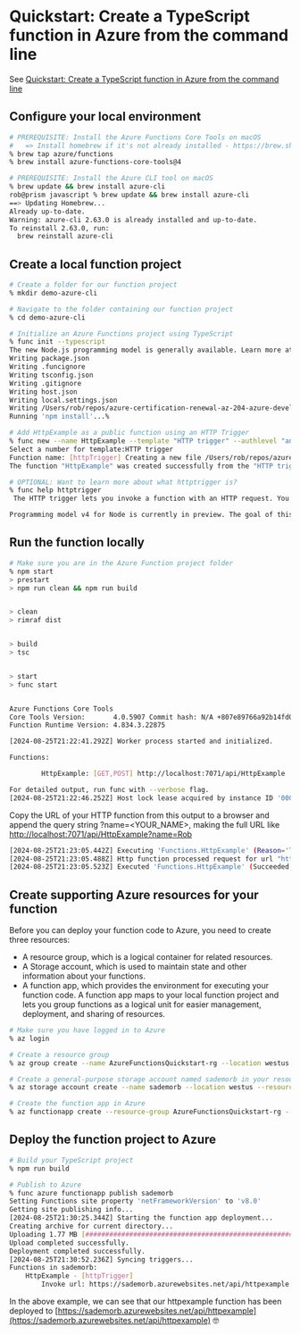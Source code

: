# Quickstart: Create a TypeScript function in Azure from the command line

See [Quickstart: Create a TypeScript function in Azure from the command line](https://learn.microsoft.com/en-us/azure/azure-functions/create-first-function-cli-typescript?tabs=macos%2Cazure-cli%2Cbrowser&pivots=nodejs-model-v4)

## Configure your local environment

```sh
# PREREQUISITE: Install the Azure Functions Core Tools on macOS
#   => Install homebrew if it's not already installed - https://brew.sh/
% brew tap azure/functions
% brew install azure-functions-core-tools@4

# PREREQUISITE: Install the Azure CLI tool on macOS
% brew update && brew install azure-cli
rob@prism javascript % brew update && brew install azure-cli
==> Updating Homebrew...
Already up-to-date.
Warning: azure-cli 2.63.0 is already installed and up-to-date.
To reinstall 2.63.0, run:
  brew reinstall azure-cli

```

## Create a local function project

```sh
# Create a folder for our function project
% mkdir demo-azure-cli

# Navigate to the folder containing our function project
% cd demo-azure-cli

# Initialize an Azure Functions project using TypeScript
% func init --typescript
The new Node.js programming model is generally available. Learn more at https://aka.ms/AzFuncNodeV4
Writing package.json
Writing .funcignore
Writing tsconfig.json
Writing .gitignore
Writing host.json
Writing local.settings.json
Writing /Users/rob/repos/azure-certification-renewal-az-204-azure-developer-associate/azure-functions/typescript/demo-azure-cli/.vscode/extensions.json
Running 'npm install'...%

# Add HttpExample as a public function using an HTTP Trigger
% func new --name HttpExample --template "HTTP trigger" --authlevel "anonymous"
Select a number for template:HTTP trigger
Function name: [httpTrigger] Creating a new file /Users/rob/repos/azure-certification-renewal-az-204-azure-developer-associate/azure-functions/typescript/demo-azure-cli/src/functions/HttpExample.ts
The function "HttpExample" was created successfully from the "HTTP trigger" template.

# OPTIONAL: Want to learn more about what httptrigger is?
% func help httptrigger
 The HTTP trigger lets you invoke a function with an HTTP request. You can use an HTTP trigger to build serverless APIs and respond to webhooks. 

Programming model v4 for Node is currently in preview. The goal of this model is to introduce a more intuitive and idiomatic way of authoring Function triggers and bindings for JavaScript and TypeScript developers. Learn more http://aka.ms/AzFuncNodeV4. %                                                                       

```

## Run the function locally

```sh
# Make sure you are in the Azure Function project folder
% npm start
> prestart
> npm run clean && npm run build


> clean
> rimraf dist


> build
> tsc


> start
> func start


Azure Functions Core Tools
Core Tools Version:       4.0.5907 Commit hash: N/A +807e89766a92b14fd07b9f0bc2bea1d8777ab209 (64-bit)
Function Runtime Version: 4.834.3.22875

[2024-08-25T21:22:41.292Z] Worker process started and initialized.

Functions:

        HttpExample: [GET,POST] http://localhost:7071/api/HttpExample

For detailed output, run func with --verbose flag.
[2024-08-25T21:22:46.252Z] Host lock lease acquired by instance ID '0000000000000000000000002D9F298A'.
```

Copy the URL of your HTTP function from this output to a browser and append the query string ?name=<YOUR_NAME>, making the full URL like [http://localhost:7071/api/HttpExample?name=Rob](http://localhost:7071/api/HttpExample?name=Rob)

```sh
[2024-08-25T21:23:05.442Z] Executing 'Functions.HttpExample' (Reason='This function was programmatically called via the host APIs.', Id=76f2b839-b8a4-4cbc-ab63-3707b62d13dd)
[2024-08-25T21:23:05.488Z] Http function processed request for url "http://localhost:7071/api/HttpExample?name=Rob"
[2024-08-25T21:23:05.523Z] Executed 'Functions.HttpExample' (Succeeded, Id=76f2b839-b8a4-4cbc-ab63-3707b62d13dd, Duration=95ms)
```

## Create supporting Azure resources for your function

Before you can deploy your function code to Azure, you need to create three resources:

- A resource group, which is a logical container for related resources.
- A Storage account, which is used to maintain state and other information about your functions.
- A function app, which provides the environment for executing your function code. A function app maps to your local function project and lets you group functions as a logical unit for easier management, deployment, and sharing of resources.

```sh
# Make sure you have logged in to Azure
% az login

# Create a resource group
% az group create --name AzureFunctionsQuickstart-rg --location westus

# Create a general-purpose storage account named sademorb in your resource group and region
% az storage account create --name sademorb --location westus --resource-group AzureFunctionsQuickstart-rg --sku Standard_LRS --allow-blob-public-access false

# Create the function app in Azure 
% az functionapp create --resource-group AzureFunctionsQuickstart-rg --consumption-plan-location westus --runtime node --runtime-version 20 --functions-version 4 --name sademorb --storage-account sademorb

```

## Deploy the function project to Azure

```sh
# Build your TypeScript project
% npm run build

# Publish to Azure
% func azure functionapp publish sademorb
Setting Functions site property 'netFrameworkVersion' to 'v8.0'
Getting site publishing info...
[2024-08-25T21:30:25.344Z] Starting the function app deployment...
Creating archive for current directory...
Uploading 1.77 MB [###############################################################################]
Upload completed successfully.
Deployment completed successfully.
[2024-08-25T21:30:52.236Z] Syncing triggers...
Functions in sademorb:
    HttpExample - [httpTrigger]
        Invoke url: https://sademorb.azurewebsites.net/api/httpexample

```

In the above example, we can see that our httpexample function has been deployed to [https://sademorb.azurewebsites.net/api/httpexample](https://sademorb.azurewebsites.net/api/httpexample) 🤓
